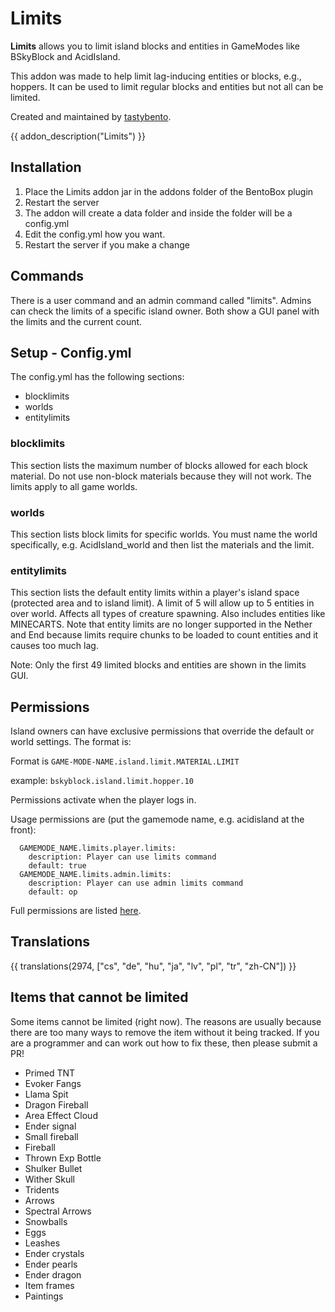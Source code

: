 # Limits

**Limits** allows you to limit island blocks and entities in GameModes like BSkyBlock and AcidIsland.

This addon was made to help limit lag-inducing entities or blocks, e.g., hoppers. It can be used to limit regular blocks and entities but not all can be limited.

Created and maintained by [tastybento](https://github.com/tastybento).

{{ addon_description("Limits") }}

## Installation

1. Place the Limits addon jar in the addons folder of the BentoBox plugin
2. Restart the server
3. The addon will create a data folder and inside the folder will be a config.yml
4. Edit the config.yml how you want.
5. Restart the server if you make a change

## Commands
There is a user command and an admin command called "limits". Admins can check the limits of a specific island owner. Both show a GUI panel with the limits and the current count.

## Setup - Config.yml

The config.yml has the following sections:

* blocklimits
* worlds
* entitylimits

### blocklimits

This section lists the maximum number of blocks allowed for each block material. Do not use non-block materials because they will not work. The limits apply to all game worlds.

### worlds

This section lists block limits for specific worlds. You must name the world specifically, e.g. AcidIsland_world and then list the materials and the limit.

### entitylimits

This section lists the default entity limits within a player's island space (protected area and to island limit). A limit of 5 will allow up to 5 entities in over world. Affects all types of creature spawning. Also includes entities like MINECARTS. Note that entity limits are no longer supported in the Nether and End because limits require chunks to be loaded to count entities and it causes too much lag.

Note: Only the first 49 limited blocks and entities are shown in the limits GUI.


## Permissions

Island owners can have exclusive permissions that override the default or world settings. The format is:

Format is `GAME-MODE-NAME.island.limit.MATERIAL.LIMIT`

example: `bskyblock.island.limit.hopper.10`

Permissions activate when the player logs in.

Usage permissions are (put the gamemode name, e.g. acidisland at the front):

```
  GAMEMODE_NAME.limits.player.limits:
    description: Player can use limits command
    default: true
  GAMEMODE_NAME.limits.admin.limits:
    description: Player can use admin limits command
    default: op
```

Full permissions are listed [here](Permissions).

## Translations

{{ translations(2974, ["cs", "de", "hu", "ja", "lv", "pl", "tr", "zh-CN"]) }}

## Items that cannot be limited
Some items cannot be limited (right now). The reasons are usually because there are too many ways to remove the item without it being tracked. If you are a programmer and can work out how to fix these, then please submit a PR!

* Primed TNT
* Evoker Fangs
* Llama Spit
* Dragon Fireball
* Area Effect Cloud
* Ender signal
* Small fireball
* Fireball
* Thrown Exp Bottle
* Shulker Bullet
* Wither Skull
* Tridents
* Arrows
* Spectral Arrows
* Snowballs
* Eggs
* Leashes
* Ender crystals
* Ender pearls
* Ender dragon
* Item frames
* Paintings
